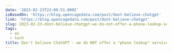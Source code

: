 ```yaml
---
date: '2023-02-23T23:09:51.000Z'
isBasedOn: 'https://blog.opencagedata.com/post/dont-believe-chatgpt'
link: 'https://blog.opencagedata.com/post/dont-believe-chatgpt'
slug: 2023-02-23-dont-believe-chatgpt-we-do-not-offer-a-phone-lookup-service
tags:
  - ai
  - tech
title: Don't believe ChatGPT - we do NOT offer a "phone lookup" service
---
```



